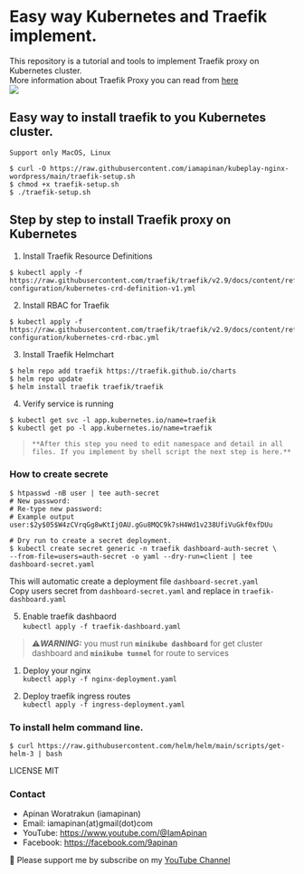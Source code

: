 # Easy way Kubernetes and Traefik implement.  
This repository is a tutorial and tools to implement Traefik proxy on Kubernetes cluster.  
More information about Traefik Proxy you can read from [here](https://doc.traefik.io/traefik/)  
![](https://doc.traefik.io/traefik/assets/img/traefik-architecture.png)  

## Easy way to install traefik to you Kubernetes cluster.
`Support only MacOS, Linux  `
```
$ curl -O https://raw.githubusercontent.com/iamapinan/kubeplay-nginx-wordpress/main/traefik-setup.sh
$ chmod +x traefik-setup.sh
$ ./traefik-setup.sh
```

## Step by step to install Traefik proxy on Kubernetes
1. Install Traefik Resource Definitions  
```
$ kubectl apply -f https://raw.githubusercontent.com/traefik/traefik/v2.9/docs/content/reference/dynamic-configuration/kubernetes-crd-definition-v1.yml
```

2. Install RBAC for Traefik  
```
$ kubectl apply -f https://raw.githubusercontent.com/traefik/traefik/v2.9/docs/content/reference/dynamic-configuration/kubernetes-crd-rbac.yml
```

3. Install Traefik Helmchart  
```
$ helm repo add traefik https://traefik.github.io/charts
$ helm repo update
$ helm install traefik traefik/traefik
```
4. Verify service is running
```
$ kubectl get svc -l app.kubernetes.io/name=traefik
$ kubectl get po -l app.kubernetes.io/name=traefik
```
> `**After this step you need to edit namespace and detail in all files. If you implement by shell script the next step is here.**`  

### How to create secrete
```
$ htpasswd -nB user | tee auth-secret
# New password:
# Re-type new password:
# Example output user:$2y$05$W4zCVrqGg8wKtIjOAU.gGu8MQC9k7sH4Wd1v238UfiVuGkf0xfDUu

# Dry run to create a secret deployment.
$ kubectl create secret generic -n traefik dashboard-auth-secret \
--from-file=users=auth-secret -o yaml --dry-run=client | tee dashboard-secret.yaml

```
This will automatic create a deployment file `dashboard-secret.yaml`  
Copy users secret from `dashboard-secret.yaml` and replace in `traefik-dashboard.yaml`  

5. Enable traefik dashbaord  
 `kubectl apply -f traefik-dashboard.yaml`

 

>:warning:**_WARNING:_** 
you must run **```minikube dashboard```** for get cluster dashboard
and **```minikube tunnel```** for route to services


1. Deploy your nginx  
 `kubectl apply -f nginx-deployment.yaml`

1. Deploy traefik ingress routes  
`kubectl apply -f ingress-deployment.yaml`

### To install helm command line.
``` 
$ curl https://raw.githubusercontent.com/helm/helm/main/scripts/get-helm-3 | bash
```


LICENSE MIT

### Contact
- Apinan Woratrakun (iamapinan)
- Email: iamapinan(at)gmail(dot)com
- YouTube: https://www.youtube.com/@IamApinan
- Facebook: https://facebook.com/9apinan 
  
🙏  Please support me by subscribe on my [YouTube Channel](https://www.youtube.com/@IamApinan)